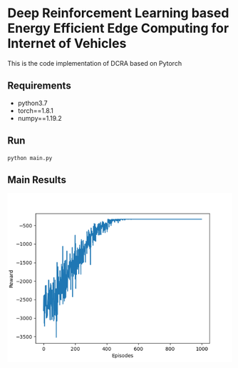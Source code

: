 # Deep Reinforcement Learning based Energy Efficient Edge Computing for Internet of Vehicles
This is the code implementation of DCRA based on Pytorch
## Requirements
* python3.7
* torch==1.8.1
* numpy==1.19.2
## Run
    python main.py
## Main Results
![image](https://github.com/Dash1234-2/DCRA/blob/master/images/DCRA.png)
